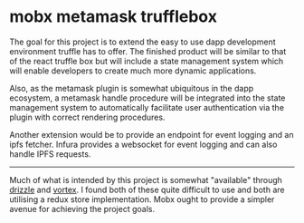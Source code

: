 # mobx metamask trufflebox

The goal for this project is to extend the easy to use dapp development environment truffle has to offer. The finished product will be similar to that of the react truffle box but will include a state management system which will enable developers to create much more dynamic applications. 

Also, as the metamask plugin is somewhat ubiquitous in the dapp ecosystem, a metamask handle procedure will be integrated into the state management system to automatically facilitate user authentication via the plugin with correct rendering procedures.

Another extension would be to provide an endpoint for event logging and an ipfs fetcher. Infura provides a websocket for event logging and can also handle IPFS requests.

---

Much of what is intended by this project is somewhat "available" through [drizzle](https://truffleframework.com/boxes/drizzle) and [vortex](https://github.com/Horyus/vortex). I found both of these quite difficult to use and both are utilising a redux store implementation. Mobx ought to provide a simpler avenue for achieving the project goals.

